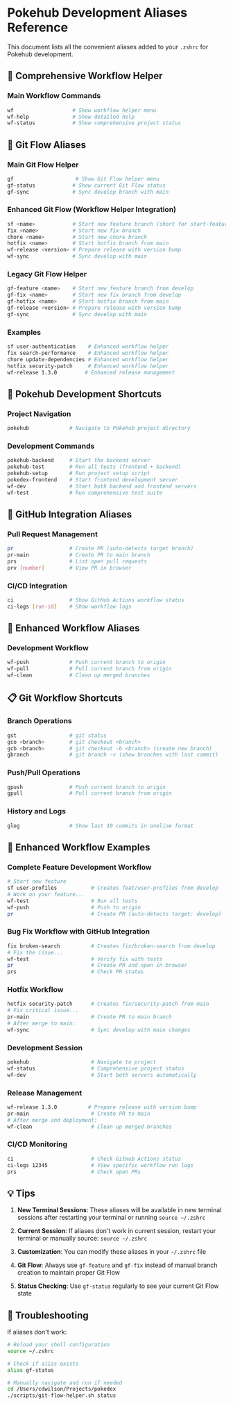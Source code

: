 # Pokehub Development Aliases Reference

This document lists all the convenient aliases added to your `.zshrc` for Pokehub development.

## 🚀 Comprehensive Workflow Helper

### Main Workflow Commands
```bash
wf                   # Show workflow helper menu
wf-help              # Show detailed help
wf-status            # Show comprehensive project status
```

## 🌳 Git Flow Aliases

### Main Git Flow Helper
```bash
gf                    # Show Git Flow helper menu
gf-status            # Show current Git Flow status
gf-sync              # Sync develop branch with main
```

### Enhanced Git Flow (Workflow Helper Integration)
```bash
sf <name>            # Start new feature branch (short for start-feature)
fix <name>           # Start new fix branch  
chore <name>         # Start new chore branch
hotfix <name>        # Start hotfix branch from main
wf-release <version> # Prepare release with version bump
wf-sync              # Sync develop with main
```

### Legacy Git Flow Helper
```bash
gf-feature <name>    # Start new feature branch from develop
gf-fix <name>        # Start new fix branch from develop  
gf-hotfix <name>     # Start hotfix branch from main
gf-release <version> # Prepare release with version bump
gf-sync              # Sync develop with main
```

### Examples
```bash
sf user-authentication    # Enhanced workflow helper
fix search-performance    # Enhanced workflow helper
chore update-dependencies # Enhanced workflow helper
hotfix security-patch     # Enhanced workflow helper
wf-release 1.3.0         # Enhanced release management
```

## 🚀 Pokehub Development Shortcuts

### Project Navigation
```bash
pokehub             # Navigate to Pokehub project directory
```

### Development Commands
```bash
pokehub-backend     # Start the backend server
pokehub-test        # Run all tests (frontend + backend)
pokehub-setup       # Run project setup script
pokedex-frontend    # Start frontend development server
wf-dev              # Start both backend and frontend servers
wf-test             # Run comprehensive test suite
```

## 📝 GitHub Integration Aliases

### Pull Request Management
```bash
pr                  # Create PR (auto-detects target branch)
pr-main             # Create PR to main branch
prs                 # List open pull requests
prv [number]        # View PR in browser
```

### CI/CD Integration
```bash
ci                  # Show GitHub Actions workflow status
ci-logs [run-id]    # Show workflow logs
```

## 🔄 Enhanced Workflow Aliases

### Development Workflow
```bash
wf-push             # Push current branch to origin
wf-pull             # Pull current branch from origin
wf-clean            # Clean up merged branches
```

## 📋 Git Workflow Shortcuts

### Branch Operations
```bash
gst                 # git status
gco <branch>        # git checkout <branch>
gcb <branch>        # git checkout -b <branch> (create new branch)
gbranch             # git branch -v (show branches with last commit)
```

### Push/Pull Operations
```bash
gpush               # Push current branch to origin
gpull               # Pull current branch from origin
```

### History and Logs
```bash
glog                # Show last 10 commits in oneline format
```

## 🔄 Enhanced Workflow Examples

### Complete Feature Development Workflow
```bash
# Start new feature
sf user-profiles           # Creates feat/user-profiles from develop
# Work on your feature...
wf-test                    # Run all tests
wf-push                    # Push to origin
pr                         # Create PR (auto-detects target: develop)
```

### Bug Fix Workflow with GitHub Integration
```bash
fix broken-search          # Creates fix/broken-search from develop
# Fix the issue...
wf-test                    # Verify fix with tests
pr                         # Create PR and open in browser
prs                        # Check PR status
```

### Hotfix Workflow
```bash
hotfix security-patch      # Creates fix/security-patch from main
# Fix critical issue...
pr-main                    # Create PR to main branch
# After merge to main:
wf-sync                    # Sync develop with main changes
```

### Development Session
```bash
pokehub                    # Navigate to project
wf-status                  # Comprehensive project status
wf-dev                     # Start both servers automatically
```

### Release Management
```bash
wf-release 1.3.0          # Prepare release with version bump
pr-main                    # Create PR to main
# After merge and deployment:
wf-clean                   # Clean up merged branches
```

### CI/CD Monitoring
```bash
ci                         # Check GitHub Actions status
ci-logs 12345              # View specific workflow run logs
prs                        # Check open PRs
```

## 💡 Tips

1. **New Terminal Sessions**: These aliases will be available in new terminal sessions after restarting your terminal or running `source ~/.zshrc`

2. **Current Session**: If aliases don't work in current session, restart your terminal or manually source: `source ~/.zshrc`

3. **Customization**: You can modify these aliases in your `~/.zshrc` file

4. **Git Flow**: Always use `gf-feature` and `gf-fix` instead of manual branch creation to maintain proper Git Flow

5. **Status Checking**: Use `gf-status` regularly to see your current Git Flow state

## 🔧 Troubleshooting

If aliases don't work:
```bash
# Reload your shell configuration
source ~/.zshrc

# Check if alias exists
alias gf-status

# Manually navigate and run if needed
cd /Users/cdwilson/Projects/pokedex
./scripts/git-flow-helper.sh status
```
